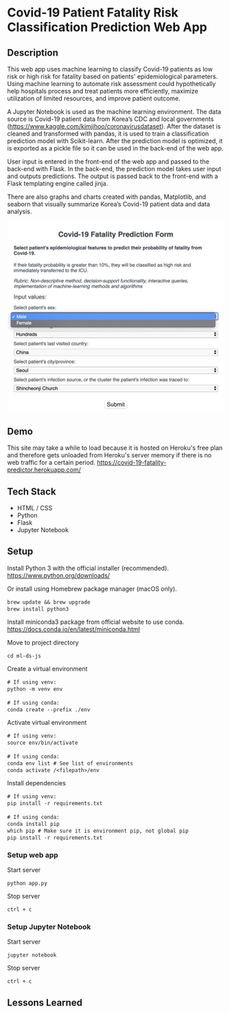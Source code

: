 # Covid-19 Patient Fatality Risk Classification Prediction Web App

## Description

This web app uses machine learning to classify Covid-19 patients as low risk or high risk for fatality based on patients' epidemiological parameters. Using machine learning to automate risk assessment could hypothetically help hospitals process and treat patients more efficiently, maximize utilization of limited resources, and improve patient outcome.

A Jupyter Notebook is used as the machine learning environment. The data source is Covid-19 patient data from Korea’s CDC and local governments (https://www.kaggle.com/kimjihoo/coronavirusdataset). After the dataset is cleaned and transformed with pandas, it is used to train a classification prediction model with Scikit-learn. After the prediction model is optimized, it is exported as a pickle file so it can be used in the back-end of the web app.

User input is entered in the front-end of the web app and passed to the back-end with Flask. In the back-end, the prediction model takes user input and outputs predictions. The output is passed back to the front-end with a Flask templating engine called jinja.

There are also graphs and charts created with pandas, Matplotlib, and seaborn that visually summarize Korea’s Covid-19 patient data and data analysis.

![Web app form](static/img/manual-1.png)

## Demo

This site may take a while to load because it is hosted on Heroku's free plan and therefore gets unloaded from Heroku's server memory if there is no web traffic for a certain period.
https://covid-19-fatality-predictor.herokuapp.com/

<!-- ## Features -->

## Tech Stack

- HTML / CSS
- Python
- Flask
- Jupyter Notebook

## Setup

Install Python 3 with the official installer (recommended).
https://www.python.org/downloads/

Or install using Homebrew package manager (macOS only).

```
brew update && brew upgrade
brew install python3
```

Install miniconda3 package from official website to use conda.
https://docs.conda.io/en/latest/miniconda.html

Move to project directory

```
cd ml-ds-js
```

Create a virtual environment

```
# If using venv:
python -m venv env

# If using conda:
conda create --prefix ./env
```

Activate virtual environment

```
# If using venv:
source env/bin/activate

# If using conda:
conda env list # See list of environments
conda activate /<filepath>/env
```

Install dependencies

```
# If using venv:
pip install -r requirements.txt

# If using conda:
conda install pip
which pip # Make sure it is environment pip, not global pip
pip install -r requirements.txt
```

### Setup web app

Start server

```
python app.py
```

Stop server

```
ctrl + c
```

### Setup Jupyter Notebook

Start server

```
jupyter notebook
```

Stop server

```
ctrl + c
```

## Lessons Learned
